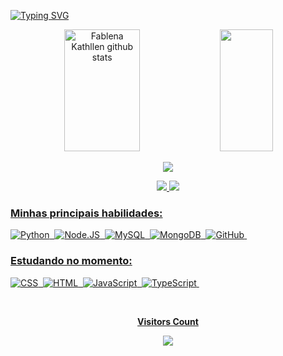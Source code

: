 [![Typing SVG](https://readme-typing-svg.herokuapp.com/?color=FF6EC7&size=35&center=true&vCenter=true&width=1000&lines=SEJA+BEM-VINDO;EU+ME+CHAMO+FABLENA+KATHLLEN;EU+SOU+ESTUDANTE+DE+ENGENHARIA+DE+COMPUTACAO;EU+SOU+PARAENSE+:%29)](https://git.io/typing-svg)
<div align="center">  
  <img width="49%" height="195px" src="https://github-readme-stats.vercel.app/api?username=ikathllen&show_icons=true&count_private=true&hide_border=true&title_color=FF6EC7&icon_color=FF6EC7&text_color=c9d1d9&bg_color=0d1117" alt="Fablena Kathllen github stats" /> 
  <img width="41%" height="195px" src="https://github-readme-stats.vercel.app/api/top-langs/?username=ikathllen&layout=compact&hide_border=true&title_color=FF6EC7&text_color=FFFFFF&bg_color=0d1117" />
</div>

<p align="center">
  <img src="https://github-profile-trophy.vercel.app/?username=ikathllen&theme=dracula&row=2&no-bg=true&column=3&margin-w=15&margin-h=15" />
</p>

<div align="center">  
<a href="https://www.instagram.com/ikathllen/" target="_blank"><img src="https://img.shields.io/badge/-Instagram-%23E4405F?style=for-the-badge&logo=instagram&logoColor=white"</a>
<a href="https://www.linkedin.com/in/fablena-kathllen/" target="_blank"><img src="https://img.shields.io/badge/-LinkedIn-%23E4405F?style=for-the-badge&logo=linkedin&logoColor=white"</a>
</div>

### Minhas principais habilidades:
![Python](https://img.shields.io/badge/-python-0D1117?style=for-the-badge&logo=python&logoColor=1572B6&labelColor=0D1117)&nbsp;
![Node.JS](https://img.shields.io/badge/-Node.JS-0D1117?style=for-the-badge&logo=node.js&labelColor=0D1117&textColor=0D1117)&nbsp;
![MySQL](https://img.shields.io/badge/-MySQL-0D1117?style=for-the-badge&logo=mysql&labelColor=0D1117&textColor=0D1117)&nbsp;
![MongoDB](https://img.shields.io/badge/-MongoDB-0D1117?style=for-the-badge&logo=mongodb&labelColor=0D1117&textColor=0D1117)&nbsp;
![GitHub](https://img.shields.io/badge/-GitHub-0D1117?style=for-the-badge&logo=github&labelColor=0D1117)&nbsp;  
  
### Estudando no momento:
![CSS](https://img.shields.io/badge/CSS-0D1117?&style=for-the-badge&logo=css3&logoColor=blue&labelColor=0D1117)&nbsp;
![HTML](https://img.shields.io/badge/HTML-0D1117?style=for-the-badge&logo=html5&logoColor=orange)&nbsp; 
![JavaScript](https://img.shields.io/badge/-JavaScript-0D1117?style=for-the-badge&logo=javascript&labelColor=0D1117&textColor=0D1117)&nbsp;
![TypeScript](https://img.shields.io/badge/-TypeScript-0D1117?style=for-the-badge&logo=typescript&labelColor=0D1117&textColor=0D1117)&nbsp;


  <div align="center">
<br><p align="centre"><b>Visitors Count</b></p>  
<p align="center"><img align="center" src="https://profile-counter.glitch.me/{ikathllen}/count.svg" /></p> 
<br></div>
  
